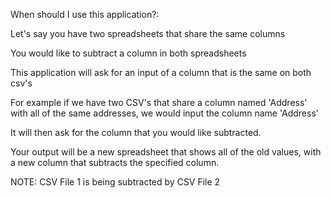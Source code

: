 When should I use this application?:

Let's say you have two spreadsheets that share the same columns

You would like to subtract a column in both spreadsheets

This application will ask for an input of a column that is the same on both csv's

For example if we have two CSV's that share a column named 'Address' with all of the same addresses, we would input the column name 'Address'

It will then ask for the column that you would like subtracted.

Your output will be a new spreadsheet that shows all of the old values, with a new column that subtracts the specified column.

NOTE: CSV File 1 is being subtracted by CSV File 2
